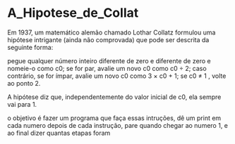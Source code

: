 # A_Hipotese_de_Collat

Em 1937, um matemático alemão chamado Lothar Collatz formulou uma hipótese intrigante (ainda não comprovada) que pode ser descrita da seguinte forma:

pegue qualquer número inteiro diferente de zero e diferente de zero e nomeie-o como c0;
se for par, avalie um novo c0 como c0 ÷ 2;
caso contrário, se for ímpar, avalie um novo c0 como 3 × c0 + 1;
se c0 ≠ 1 , volte ao ponto 2.

A hipótese diz que, independentemente do valor inicial de c0, ela sempre vai para 1.

o objetivo é fazer um programa que faça essas intruções, dê um print em cada numero depois de cada instrução, pare quando chegar ao numero 1, e ao final dizer quantas etapas foram
